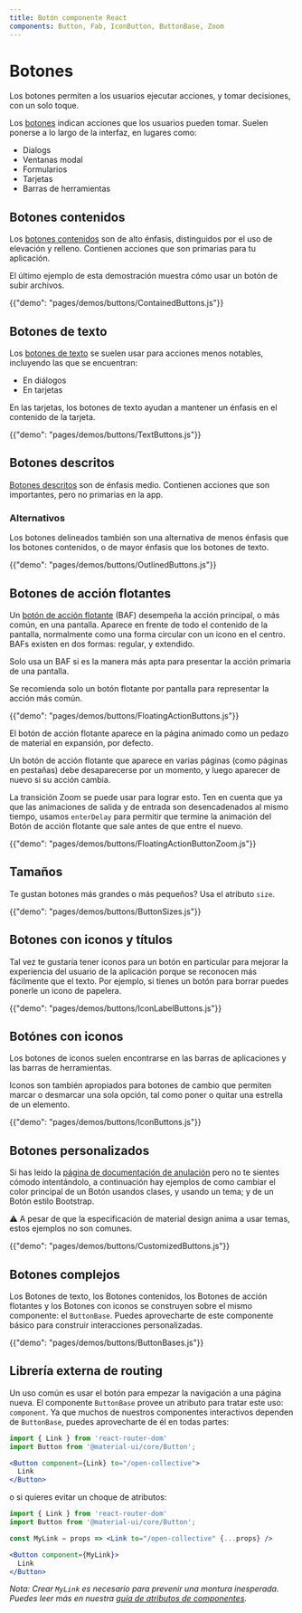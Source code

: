 ```yaml
---
title: Botón componente React
components: Button, Fab, IconButton, ButtonBase, Zoom
---
```

# Botones

<p class="description">Los botones permiten a los usuarios ejecutar acciones, y tomar decisiones, con un solo toque.</p>

Los [botones](https://material.io/design/components/buttons.html) indican acciones que los usuarios pueden tomar. Suelen ponerse a lo largo de la interfaz, en lugares como:

- Dialogs
- Ventanas modal
- Formularios
- Tarjetas
- Barras de herramientas

## Botones contenidos

Los [botones contenidos](https://material.io/design/components/buttons.html#contained-button) son de alto énfasis, distinguidos por el uso de elevación y relleno. Contienen acciones que son primarias para tu aplicación.

El último ejemplo de esta demostración muestra cómo usar un botón de subir archivos.

{{"demo": "pages/demos/buttons/ContainedButtons.js"}}

## Botones de texto

Los [botones de texto](https://material.io/design/components/buttons.html#text-button) se suelen usar para acciones menos notables, incluyendo las que se encuentran:

- En diálogos
- En tarjetas

En las tarjetas, los botones de texto ayudan a mantener un énfasis en el contenido de la tarjeta.

{{"demo": "pages/demos/buttons/TextButtons.js"}}

## Botones descritos

[Botones descritos](https://material.io/design/components/buttons.html#outlined-button) son de énfasis medio. Contienen acciones que son importantes, pero no primarias en la app.

### Alternativos

Los botones delineados también son una alternativa de menos énfasis que los botones contenidos, o de mayor énfasis que los botones de texto.

{{"demo": "pages/demos/buttons/OutlinedButtons.js"}}

## Botones de acción flotantes

Un [botón de acción flotante](https://material.io/design/components/buttons-floating-action-button.html) (BAF) desempeña la acción principal, o más común, en una pantalla. Aparece en frente de todo el contenido de la pantalla, normalmente como una forma circular con un icono en el centro. BAFs existen en dos formas: regular, y extendido.

Solo usa un BAF si es la manera más apta para presentar la acción primaria de una pantalla.

Se recomienda solo un botón flotante por pantalla para representar la acción más común.

{{"demo": "pages/demos/buttons/FloatingActionButtons.js"}}

El botón de acción flotante aparece en la página animado como un pedazo de material en expansión, por defecto.

Un botón de acción flotante que aparece en varias páginas (como páginas en pestañas) debe desaparecerse por un momento, y luego aparecer de nuevo si su acción cambia.

La transición Zoom se puede usar para lograr esto. Ten en cuenta que ya que las animaciones de salida y de entrada son desencadenados al mismo tiempo, usamos `enterDelay` para permitir que termine la animación del Botón de acción flotante que sale antes de que entre el nuevo.

{{"demo": "pages/demos/buttons/FloatingActionButtonZoom.js"}}

## Tamaños

Te gustan botones más grandes o más pequeños? Usa el atributo `size`.

{{"demo": "pages/demos/buttons/ButtonSizes.js"}}

## Botones con iconos y títulos

Tal vez te gustaría tener iconos para un botón en particular para mejorar la experiencia del usuario de la aplicación porque se reconocen más fácilmente que el texto. Por ejemplo, si tienes un botón para borrar puedes ponerle un icono de papelera.

{{"demo": "pages/demos/buttons/IconLabelButtons.js"}}

## Botónes con iconos

Los botones de iconos suelen encontrarse en las barras de aplicaciones y las barras de herramientas.

Iconos son también apropiados para botones de cambio que permiten marcar o desmarcar una sola opción, tal como poner o quitar una estrella de un elemento.

{{"demo": "pages/demos/buttons/IconButtons.js"}}

## Botones personalizados

Si has leído la [página de documentación de anulación](/customization/overrides/) pero no te sientes cómodo intentándolo, a continuación hay ejemplos de como cambiar el color principal de un Botón usandos clases, y usando un tema; y de un Botón estilo Bootstrap.

⚠️ A pesar de que la especificación de material design anima a usar temas, estos ejemplos no son comunes.

{{"demo": "pages/demos/buttons/CustomizedButtons.js"}}

## Botones complejos

Los Botones de texto, los Botones contenidos, los Botones de acción flotantes y los Botones con iconos se construyen sobre el mismo componente: el `ButtonBase`. Puedes aprovecharte de este componente básico para construir interacciones personalizadas.

{{"demo": "pages/demos/buttons/ButtonBases.js"}}

## Librería externa de routing

Un uso común es usar el botón para empezar la navigación a una página nueva. El componente `ButtonBase` provee un atributo para tratar este uso: `component`. Ya que muchos de nuestros componentes interactivos dependen de `ButtonBase`, puedes aprovecharte de él en todas partes:

```jsx
import { Link } from 'react-router-dom'
import Button from '@material-ui/core/Button';

<Button component={Link} to="/open-collective">
  Link
</Button>
```

o si quieres evitar un choque de atributos:

```jsx
import { Link } from 'react-router-dom'
import Button from '@material-ui/core/Button';

const MyLink = props => <Link to="/open-collective" {...props} />

<Button component={MyLink}>
  Link
</Button>
```

*Nota: Crear `MyLink` es necesario para prevenir una montura inesperada. Puedes leer más en nuestra [guía de atributos de componentes](/guides/composition/#component-property).*